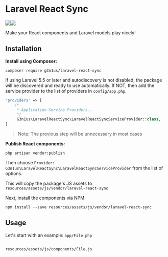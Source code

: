 # Laravel React Sync

<img src="https://upload.wikimedia.org/wikipedia/commons/thumb/3/3d/LaravelLogo.png/212px-LaravelLogo.png"><img src="https://upload.wikimedia.org/wikipedia/commons/thumb/a/a7/React-icon.svg/320px-React-icon.svg.png">

Make your React components and Laravel models play nicely!


## Installation

**Install using Composer:**

```
composer require g3n1us/laravel-react-sync
```

If using Laravel 5.5 or later and autodiscovery is not disabled, the package will be discovered and ready to use automatically. If NOT, then add the service provider to the list of providers in `config/app.php`.

```php
'providers' => [
	/*
	 * Application Service Providers...
	 */
	 G3n1us\LaravelReactSync\LaravelReactSyncServiceProvider::class,
]
```
> Note: The previous step will be unnecessary in most cases

**Publish React components:**

```
php artisan vendor:publish
```
Then choose `Provider: G3n1us\LaravelReactSync\LaravelReactSyncServiceProvider` from the list of options.

This will copy the package's JS assets to `resources/assets/js/vendor/laravel-react-sync`

Next, install the components via NPM
```
npm install --save resources/assets/js/vendor/laravel-react-sync
```

## Usage
Let's start with an example:
`app/File.php`
```

```

`resources/assets/js/components/File.js`
```

```


